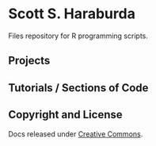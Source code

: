 # Scott S. Haraburda
Files repository for R programming scripts.

## Projects

## Tutorials / Sections of Code

## Copyright and License
Docs released under [Creative Commons](https://creativecommons.org/licenses/by/3.0/).
